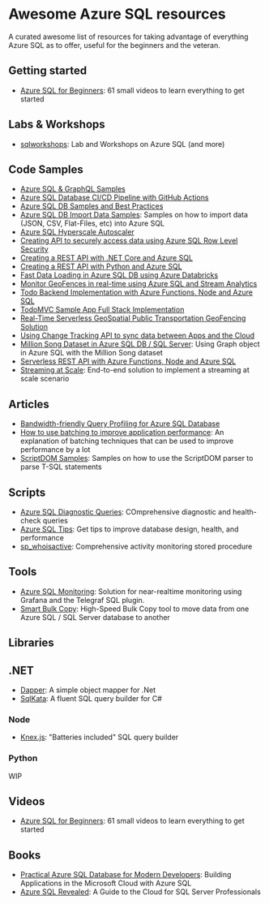 # Awesome Azure SQL resources


A curated awesome list of resources for taking advantage of everything Azure SQL as to offer, useful for the beginners and the veteran.

## Getting started

- [Azure SQL for Beginners](https://www.youtube.com/playlist?list=PLlrxD0HtieHi5c9-i_Dnxw9vxBY-TqaeN&_lrsc=b0140d7c-6896-492f-a931-236cdf0858c8): 61 small videos to learn everything to get started

## Labs & Workshops

- [sqlworkshops](https://aka.ms/sqlworkshops): Lab and Workshops on Azure SQL (and more)

## Code Samples

- [Azure SQL & GraphQL Samples](https://docs.microsoft.com/en-us/samples/azure-samples/azure-sql-db-graphql/azure-sql-db-graphql/)
- [Azure SQL Database CI/CD Pipeline with GitHub Actions](https://docs.microsoft.com/en-us/samples/azure-samples/azure-sql-db-ci-cd/azure-sql-db-ci-cd/)
- [Azure SQL DB Samples and Best Practices](https://github.com/yorek/azure-sql-db-samples)
- [Azure SQL DB Import Data Samples](https://github.com/Azure-Samples/azure-sql-db-import-data): Samples on how to import data (JSON, CSV, Flat-Files, etc) into Azure SQL
- [Azure SQL Hyperscale Autoscaler](https://docs.microsoft.com/en-us/samples/azure-samples/azure-sql-db-hyperscale-autoscaler/azure-sql-hyperscale-autoscaler/)
- [Creating API to securely access data using Azure SQL Row Level Security](https://docs.microsoft.com/en-us/samples/azure-samples/azure-sql-db-secure-data-access-api/azure-sql-db-secure-data-access-api/)
- [Creating a REST API with .NET Core and Azure SQL](https://docs.microsoft.com/en-us/samples/azure-samples/azure-sql-db-dotnet-rest-api/azure-sql-db-dotnet-rest-api/)
- [Creating a REST API with Python and Azure SQL](https://docs.microsoft.com/en-us/samples/azure-samples/azure-sql-db-python-rest-api/azure-sql-db-python-rest-api/)
- [Fast Data Loading in Azure SQL DB using Azure Databricks](https://docs.microsoft.com/en-us/samples/azure-samples/azure-sql-db-databricks/azure-sql-db-databricks/)
- [Monitor GeoFences in real-time using Azure SQL and Stream Analytics](https://docs.microsoft.com/en-us/samples/azure-samples/azure-sql-db-serverless-geospatial-stream-analytics/azure-sql-db-serverless-geospatial-stream-analytics/)
- [Todo Backend Implementation with Azure Functions, Node and Azure SQL](https://docs.microsoft.com/en-us/samples/azure-samples/azure-sql-db-todo-backend-func-node/azure-sql-db-todo-backend-func-node/)
- [TodoMVC Sample App Full Stack Implementation](https://docs.microsoft.com/en-us/samples/azure-samples/azure-sql-db-todo-mvc/azure-sql-db-todo-mvc/)
- [Real-Time Serverless GeoSpatial Public Transportation GeoFencing Solution](https://docs.microsoft.com/en-us/samples/azure-samples/azure-sql-db-serverless-geospatial/azure-sql-db-serverless-geospatial/)
- [Using Change Tracking API to sync data between Apps and the Cloud](https://docs.microsoft.com/en-us/samples/azure-samples/azure-sql-db-sync-api-change-tracking/azure-sql-db-dotnet-rest-api/)
- [Million Song Dataset in Azure SQL DB / SQL Server](https://docs.microsoft.com/en-us/samples/azure-samples/millionsongdataset-sql/millionsongdataset-sql/): Using Graph object in Azure SQL with the Million Song dataset
- [Serverless REST API with Azure Functions, Node and Azure SQL](https://docs.microsoft.com/en-us/samples/azure-samples/azure-sql-db-node-rest-api/azure-sql-db-node-rest-api/)
- [Streaming at Scale](https://docs.microsoft.com/en-us/samples/azure-samples/streaming-at-scale/streaming-at-scale/): End-to-end solution to implement a streaming at scale scenario

## Articles 

- [Bandwidth-friendly Query Profiling for Azure SQL Database](https://sqlperformance.com/2020/04/sql-performance/bandwidth-friendly-query-profiling-azure-sql-database)
- [How to use batching to improve application performance](https://docs.microsoft.com/en-us/azure/azure-sql/performance-improve-use-batching): An explanation of batching techniques that can be used to improve performance by a lot
- [ScriptDOM Samples](https://github.com/arvindshmicrosoft/SQLScriptDomSamples): Samples on how to use the ScriptDOM parser to parse T-SQL statements

## Scripts

- [Azure SQL Diagnostic Queries](https://glennsqlperformance.com/resources/): COmprehensive diagnostic and health-check queries
- [Azure SQL Tips](https://github.com/microsoft/azure-sql-tips): Get tips to improve database design, health, and performance
- [sp_whoisactive](https://github.com/amachanic/sp_whoisactive): Comprehensive activity monitoring stored procedure

## Tools

- [Azure SQL Monitoring](https://github.com/denzilribeiro/sqldbmonitoring): Solution for near-realtime monitoring using Grafana and the Telegraf SQL plugin. 
- [Smart Bulk Copy](https://github.com/Azure-Samples/smartbulkcopy/tree/master/): High-Speed Bulk Copy tool to move data from one Azure SQL / SQL Server database to another

## Libraries 

## .NET

- [Dapper](https://github.com/StackExchange/Dapper): A simple object mapper for .Net
- [SqlKata](https://sqlkata.com/): A fluent SQL query builder for C#

### Node

- [Knex.js](https://knexjs.org/): "Batteries included" SQL query builder

### Python

WIP

## Videos

- [Azure SQL for Beginners](https://www.youtube.com/playlist?list=PLlrxD0HtieHi5c9-i_Dnxw9vxBY-TqaeN&_lrsc=b0140d7c-6896-492f-a931-236cdf0858c8): 61 small videos to learn everything to get started

## Books

- [Practical Azure SQL Database for Modern Developers](https://www.apress.com/it/book/9781484263693): Building Applications in the Microsoft Cloud with Azure SQL
- [Azure SQL Revealed](https://www.apress.com/it/book/9781484263693): A Guide to the Cloud for SQL Server Professionals



